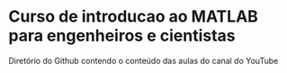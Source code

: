 # Curso de introducao ao MATLAB para engenheiros e cientistas
 Diretório do Github contendo o conteúdo das aulas do canal do YouTube
